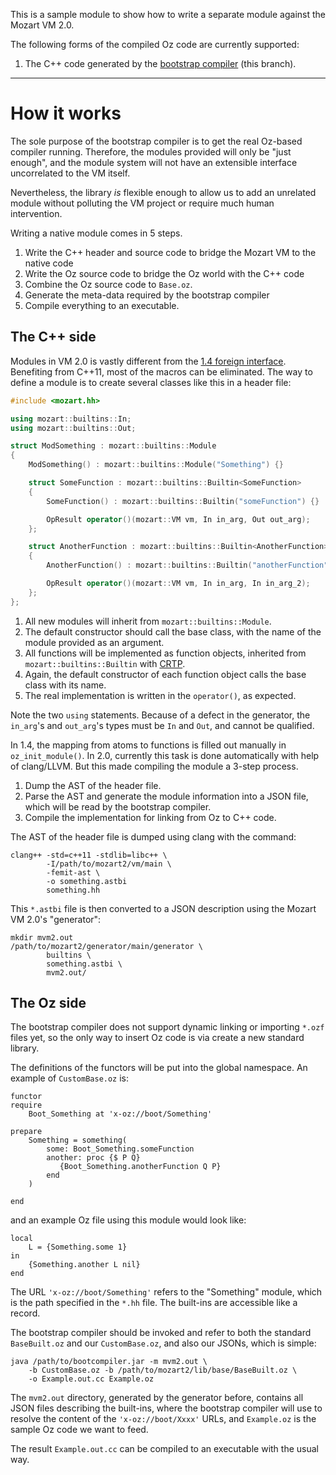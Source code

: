 This is a sample module to show how to write a separate module against the Mozart VM 2.0.

The following forms of the compiled Oz code are currently supported:

1. The C++ code generated by the [bootstrap compiler](https://github.com/mozart/mozart2-bootcompiler) (this branch).

----

# How it works

The sole purpose of the bootstrap compiler is to get the real Oz-based compiler running. Therefore, the modules provided will only be "just enough", and the module system will not have an extensible interface uncorrelated to the VM itself.

Nevertheless, the library *is* flexible enough to allow us to add an unrelated module without polluting the VM project or require much human intervention.

Writing a native module comes in 5 steps.

1. Write the C++ header and source code to bridge the Mozart VM to the native code
2. Write the Oz source code to bridge the Oz world with the C++ code
3. Combine the Oz source code to `Base.oz`.
4. Generate the meta-data required by the bootstrap compiler
5. Compile everything to an executable.

## The C++ side

Modules in VM 2.0 is vastly different from the [1.4 foreign interface](http://www.mozart-oz.org/documentation/foreign/index.html). Benefiting from C++11, most of the macros can be eliminated. The way to define a module is to create several classes like this in a header file:

```c++
#include <mozart.hh>

using mozart::builtins::In;
using mozart::builtins::Out;

struct ModSomething : mozart::builtins::Module
{
    ModSomething() : mozart::builtins::Module("Something") {}

    struct SomeFunction : mozart::builtins::Builtin<SomeFunction>
    {
        SomeFunction() : mozart::builtins::Builtin("someFunction") {}

        OpResult operator()(mozart::VM vm, In in_arg, Out out_arg);
    };

    struct AnotherFunction : mozart::builtins::Builtin<AnotherFunction>
    {
        AnotherFunction() : mozart::builtins::Builtin("anotherFunction") {}

        OpResult operator()(mozart::VM vm, In in_arg, In in_arg_2);
    };
};
```

1. All new modules will inherit from `mozart::builtins::Module`.
2. The default constructor should call the base class, with the name of the module provided as an argument.
3. All functions will be implemented as function objects, inherited from `mozart::builtins::Builtin` with [CRTP](http://en.wikipedia.org/wiki/Curiously_recurring_template_pattern).
4. Again, the default constructor of each function object calls the base class with its name.
5. The real implementation is written in the `operator()`, as expected.

Note the two `using` statements. Because of a defect in the generator, the `in_arg`'s and `out_arg`'s types must be `In` and `Out`, and cannot be qualified.

In 1.4, the mapping from atoms to functions is filled out manually in `oz_init_module()`. In 2.0, currently this task is done automatically with help of clang/LLVM. But this made compiling the module a 3-step process.

1. Dump the AST of the header file.
2. Parse the AST and generate the module information into a JSON file, which will be read by the bootstrap compiler.
3. Compile the implementation for linking from Oz to C++ code.

The AST of the header file is dumped using clang with the command:

    clang++ -std=c++11 -stdlib=libc++ \
            -I/path/to/mozart2/vm/main \
            -femit-ast \
            -o something.astbi
            something.hh

This `*.astbi` file is then converted to a JSON description using the Mozart VM 2.0's "generator":

    mkdir mvm2.out
    /path/to/mozart2/generator/main/generator \
            builtins \
            something.astbi \
            mvm2.out/

## The Oz side

The bootstrap compiler does not support dynamic linking or importing `*.ozf` files yet, so the only way to insert Oz code is via create a new standard library.

The definitions of the functors will be put into the global namespace. An example of `CustomBase.oz` is:

    functor
    require
        Boot_Something at 'x-oz://boot/Something'

    prepare
        Something = something(
            some: Boot_Something.someFunction
            another: proc {$ P Q}
               {Boot_Something.anotherFunction Q P}
            end
        )

    end

and an example Oz file using this module would look like:

    local
        L = {Something.some 1}
    in
        {Something.another L nil}
    end

The URL `'x-oz://boot/Something'` refers to the "Something" module, which is the path specified in the `*.hh` file. The built-ins are accessible like a record.

The bootstrap compiler should be invoked and refer to both the standard `BaseBuilt.oz` and our `CustomBase.oz`, and also our JSONs, which is simple:

    java /path/to/bootcompiler.jar -m mvm2.out \
        -b CustomBase.oz -b /path/to/mozart2/lib/base/BaseBuilt.oz \
        -o Example.out.cc Example.oz

The `mvm2.out` directory, generated by the generator before, contains all JSON files describing the built-ins, where the bootstrap compiler will use to resolve the content of the `'x-oz://boot/Xxxx'` URLs, and `Example.oz` is the sample Oz code we want to feed.

The result `Example.out.cc` can be compiled to an executable with the usual way.


